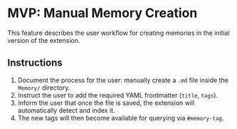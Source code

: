 # MVP: Manual Memory Creation

This feature describes the user workflow for creating memories in the initial version of the extension.

## Instructions

1.  Document the process for the user: manually create a `.md` file inside the `Memory/` directory.
2.  Instruct the user to add the required YAML frontmatter (`title`, `tags`).
3.  Inform the user that once the file is saved, the extension will automatically detect and index it.
4.  The new tags will then become available for querying via `#memory-tag`.
